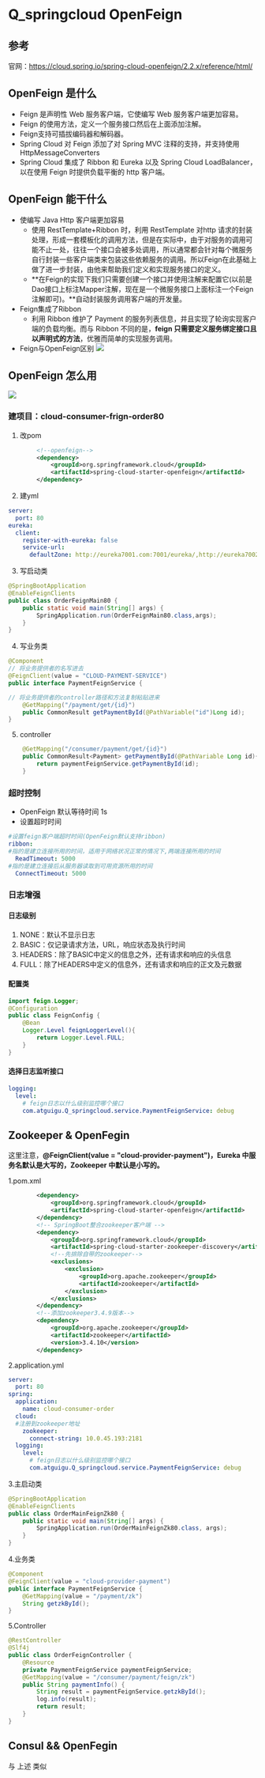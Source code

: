 # Q_springcloud OpenFeign
## 参考
官网：https://cloud.spring.io/spring-cloud-openfeign/2.2.x/reference/html/
## OpenFeign 是什么
* Feign 是声明性 Web 服务客户端，它使编写 Web 服务客户端更加容易。
* Feign 的使用方法，定义一个服务接口然后在上面添加注解。
* Feign支持可插拔编码器和解码器。
* Spring Cloud 对 Feign 添加了对 Spring MVC 注释的支持，并支持使用HttpMessageConverters
* Spring Cloud 集成了 Ribbon 和 Eureka 以及 Spring Cloud LoadBalancer，以在使用 Feign 时提供负载平衡的 http 客户端。
## OpenFeign 能干什么
* 使编写 Java Http 客户端更加容易
	- 使用 RestTemplate+Ribbon 时，利用 RestTemplate 对http 请求的封装处理，形成一套模板化的调用方法，但是在实际中，由于对服务的调用可能不止一处，往往一个接口会被多处调用，所以通常都会针对每个微服务自行封装一些客户端类来包装这些依赖服务的调用。所以Feign在此基础上做了进一步封装，由他来帮助我们定义和实现服务接口的定义。
	- **在Feign的实现下我们只需要创建一个接口并使用注解来配置它(以前是Dao接口上标注Mapper注解，现在是一个微服务接口上面标注一个Feign注解即可)。**自动封装服务调用客户端的开发量。
* Feign集成了Ribbon
	- 利用 Ribbon 维护了 Payment 的服务列表信息，并且实现了轮询实现客户端的负载均衡。而与 Ribbon 不同的是，**feign 只需要定义服务绑定接口且以声明式的方法**，优雅而简单的实现服务调用。
* Feign与OpenFeign区别
![](https://note.youdao.com/yws/api/personal/file/C90EA6777F6C48149696DDD99334264F?method=download&shareKey=18bb9fa553b02c0cf0f4be76ebf747bb)

## OpenFeign 怎么用
![](https://note.youdao.com/yws/api/personal/file/9EB1FBC54DB64411AEC5EB7BF803DCA1?method=download&shareKey=5b16af6ee605abf92a43014ef6b41f5e)
### 建项目：cloud-consumer-frign-order80
1. 改pom
```xml
        <!--openfeign-->
        <dependency>
            <groupId>org.springframework.cloud</groupId>
            <artifactId>spring-cloud-starter-openfeign</artifactId>
        </dependency>
```
2. 建yml
```yml
server:
  port: 80
eureka:
  client:
    register-with-eureka: false
    service-url:
      defaultZone: http://eureka7001.com:7001/eureka/,http://eureka7002.com:7002/eureka/
```
3. 写启动类
```java
@SpringBootApplication
@EnableFeignClients
public class OrderFeignMain80 {
    public static void main(String[] args) {
        SpringApplication.run(OrderFeignMain80.class,args);
    }
}
```
4. 写业务类
```java
@Component
// 将业务提供者的名写进去
@FeignClient(value = "CLOUD-PAYMENT-SERVICE")
public interface PaymentFeignService {

// 将业务提供者的controller路径和方法复制粘贴进来
    @GetMapping("/payment/get/{id}")
    public CommonResult getPaymentById(@PathVariable("id")Long id);
}
```
5. controller
```java
    @GetMapping("/consumer/payment/get/{id}")
    public CommonResult<Payment> getPaymentById(@PathVariable Long id){
        return paymentFeignService.getPaymentById(id);
    }
```
### 超时控制
- OpenFeign 默认等待时间 1s
- 设置超时时间
```yml
#设置feign客户端超时时间(OpenFeign默认支持ribbon)
ribbon:
#指的是建立连接所用的时间，适用于网络状况正常的情况下,两端连接所用的时间
  ReadTimeout: 5000
#指的是建立连接后从服务器读取到可用资源所用的时间
  ConnectTimeout: 5000
```
### 日志增强
#### 日志级别
1. NONE：默认不显示日志
2. BASIC：仅记录请求方法，URL，响应状态及执行时间
3. HEADERS：除了BASIC中定义的信息之外，还有请求和响应的头信息
4. FULL：除了HEADERS中定义的信息外，还有请求和响应的正文及元数据
#### 配置类
```java
import feign.Logger;
@Configuration
public class FeignConfig {
    @Bean
    Logger.Level feignLoggerLevel(){
        return Logger.Level.FULL;
    }
}
```
#### 选择日志监听接口
```yml
logging:
  level:
    # feign日志以什么级别监控哪个接口
    com.atguigu.Q_springcloud.service.PaymentFeignService: debug
```

## Zookeeper & OpenFegin
这里注意，**@FeignClient(value = "cloud-provider-payment")，Eureka 中服务名默认是大写的，Zookeeper 中默认是小写的。**

1.pom.xml
```xml
        <dependency>
            <groupId>org.springframework.cloud</groupId>
            <artifactId>spring-cloud-starter-openfeign</artifactId>
        </dependency>
        <!-- SpringBoot整合zookeeper客户端 -->
        <dependency>
            <groupId>org.springframework.cloud</groupId>
            <artifactId>spring-cloud-starter-zookeeper-discovery</artifactId>
            <!--先排除自带的zookeeper-->
            <exclusions>
                <exclusion>
                    <groupId>org.apache.zookeeper</groupId>
                    <artifactId>zookeeper</artifactId>
                </exclusion>
            </exclusions>
        </dependency>
        <!--添加zookeeper3.4.9版本-->
        <dependency>
            <groupId>org.apache.zookeeper</groupId>
            <artifactId>zookeeper</artifactId>
            <version>3.4.10</version>
        </dependency>
```
2.application.yml
```yml
server:
  port: 80
spring:
  application:
    name: cloud-consumer-order
  cloud:
  #注册到zookeeper地址
    zookeeper:
      connect-string: 10.0.45.193:2181
  logging:
    level:
      # feign日志以什么级别监控哪个接口
      com.atguigu.Q_springcloud.service.PaymentFeignService: debug
```
3.主启动类
```java
@SpringBootApplication
@EnableFeignClients
public class OrderMainFeignZk80 {
    public static void main(String[] args) {
        SpringApplication.run(OrderMainFeignZk80.class, args);
    }
}
```
4.业务类
```java
@Component
@FeignClient(value = "cloud-provider-payment")
public interface PaymentFeignService {
    @GetMapping(value = "/payment/zk")
    String getzkById();
}
```
5.Controller
```java
@RestController
@Slf4j
public class OrderFeignController {
    @Resource
    private PaymentFeignService paymentFeignService;
    @GetMapping(value = "/consumer/payment/feign/zk")
    public String paymentInfo() {
        String result = paymentFeignService.getzkById();
        log.info(result);
        return result;
    }
}
```
## Consul && OpenFegin
与 上述 类似
